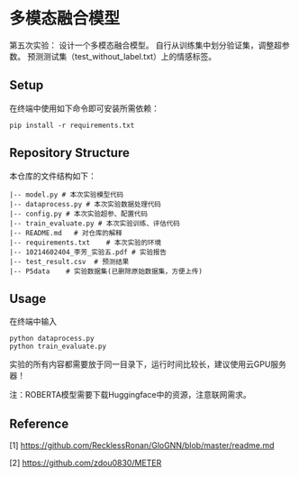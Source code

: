 # 多模态融合模型
第五次实验：
设计一个多模态融合模型。 自行从训练集中划分验证集，调整超参数。 预测测试集（test_without_label.txt）上的情感标签。


## Setup
 
在终端中使用如下命令即可安装所需依赖：

```shell
pip install -r requirements.txt
```

## Repository Structure 

本仓库的文件结构如下：

```
|-- model.py # 本次实验模型代码
|-- dataprocess.py # 本次实验数据处理代码
|-- config.py # 本次实验超参、配置代码
|-- train_evaluate.py # 本次实验训练、评估代码
|-- README.md   # 对仓库的解释
|-- requirements.txt    # 本次实验的环境
|-- 10214602404_李芳_实验五.pdf # 实验报告
|-- test_result.csv  # 预测结果
|-- P5data    # 实验数据集(已删除原始数据集，方便上传)
```


## Usage

在终端中输入

```shell
python dataprocess.py
python train_evaluate.py
```
实验的所有内容都需要放于同一目录下，运行时间比较长，建议使用云GPU服务器！

注：ROBERTA模型需要下载Huggingface中的资源，注意联网需求。


## Reference

[1] https://github.com/RecklessRonan/GloGNN/blob/master/readme.md

[2] https://github.com/zdou0830/METER

